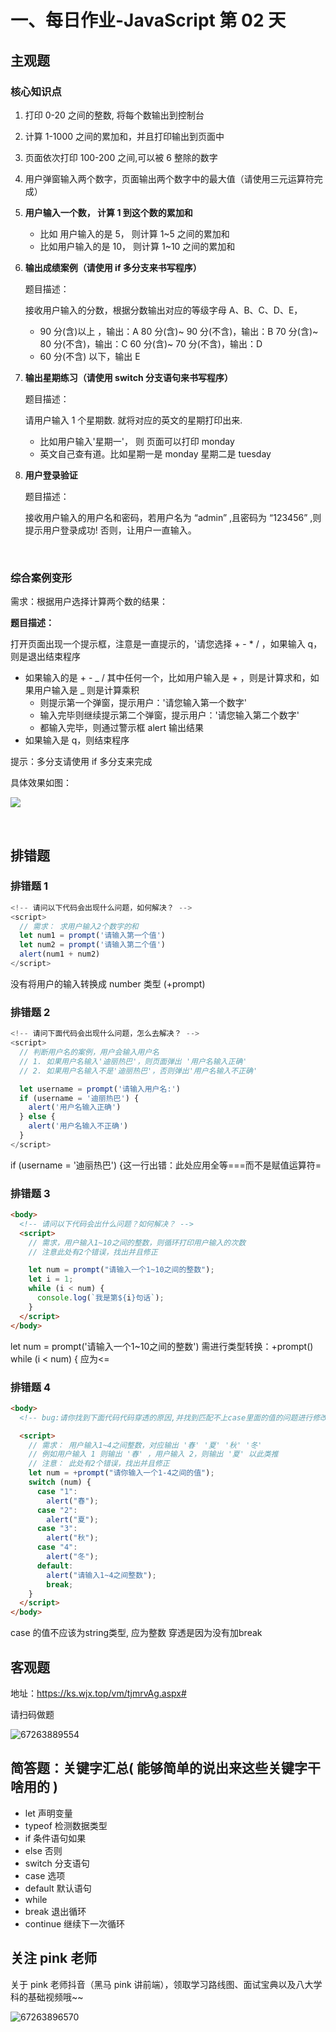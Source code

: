 # 一、每日作业-JavaScript 第 02 天

## 主观题

### 核心知识点

1. 打印 0-20 之间的整数, 将每个数输出到控制台

2. 计算 1-1000 之间的累加和，并且打印输出到页面中

3. 页面依次打印 100-200 之间,可以被 6 整除的数字

4. 用户弹窗输入两个数字，页面输出两个数字中的最大值（请使用三元运算符完成）

5. **用户输入一个数， 计算 1 到这个数的累加和**

   - 比如 用户输入的是 5， 则计算 1~5 之间的累加和
   - 比如用户输入的是 10， 则计算 1~10 之间的累加和

6. **输出成绩案例（请使用 if 多分支来书写程序）**

   题目描述：

   接收用户输入的分数，根据分数输出对应的等级字母 A、B、C、D、E，

   - 90 分(含)以上 ，输出：A
     80 分(含)~ 90 分(不含)，输出：B
     70 分(含)~ 80 分(不含)，输出：C
     60 分(含)~ 70 分(不含)，输出：D
   - 60 分(不含) 以下，输出 E

7. **输出星期练习（请使用 switch 分支语句来书写程序）**

   题目描述：

   请用户输入 1 个星期数. 就将对应的英文的星期打印出来.

   - 比如用户输入'星期一'， 则 页面可以打印 monday
   - 英文自己查有道。比如星期一是 monday 星期二是 tuesday

8. **用户登录验证**

   题目描述：

   接收用户输入的用户名和密码，若用户名为 “admin” ,且密码为 “123456” ,则提示用户登录成功! 否则，让用户一直输入。

   ​

### 综合案例变形

需求：根据用户选择计算两个数的结果：

**题目描述：**

打开页面出现一个提示框，注意是一直提示的，'请您选择 + - \* / ，如果输入 q，则是退出结束程序

- 如果输入的是 + - _ / 其中任何一个，比如用户输入是 + ，则是计算求和，如果用户输入是 _ 则是计算乘积
  - 则提示第一个弹窗，提示用户：'请您输入第一个数字'
  - 输入完毕则继续提示第二个弹窗，提示用户：'请您输入第二个数字'
  - 都输入完毕，则通过警示框 alert 输出结果
- 如果输入是 q，则结束程序

提示：多分支请使用 if 多分支来完成

具体效果如图：

 <img src="assets/111.gif">

​

## 排错题

### 排错题 1

```javascript
<!-- 请问以下代码会出现什么问题，如何解决？ -->
<script>
  // 需求： 求用户输入2个数字的和
  let num1 = prompt('请输入第一个值')
  let num2 = prompt('请输入第二个值')
  alert(num1 + num2)
</script>
```

没有将用户的输入转换成 number 类型 (+prompt)

### 排错题 2

```javascript
<!-- 请问下面代码会出现什么问题，怎么去解决？ -->
<script>
  // 判断用户名的案例，用户会输入用户名
  // 1. 如果用户名输入'迪丽热巴'，则页面弹出 '用户名输入正确'
  // 2. 如果用户名输入不是'迪丽热巴'，否则弹出'用户名输入不正确'

  let username = prompt('请输入用户名:')
  if (username = '迪丽热巴') {
    alert('用户名输入正确')
  } else {
    alert('用户名输入不正确')
  }
</script>
```

if (username = '迪丽热巴') {这一行出错：此处应用全等===而不是赋值运算符=

### 排错题 3

```html
<body>
  <!-- 请问以下代码会出什么问题？如何解决？ -->
  <script>
    // 需求，用户输入1~10之间的整数，则循环打印用户输入的次数
    // 注意此处有2个错误，找出并且修正

    let num = prompt("请输入一个1~10之间的整数");
    let i = 1;
    while (i < num) {
      console.log(`我是第${i}句话`);
    }
  </script>
</body>
```
let num = prompt('请输入一个1~10之间的整数') 需进行类型转换：+prompt()
while (i < num) { 应为<=

### 排错题 4

```html
<body>
  <!-- bug:请你找到下面代码代码穿透的原因,并找到匹配不上case里面的值的问题进行修改 -->

  <script>
    // 需求： 用户输入1~4之间整数，对应输出 '春' '夏' '秋' '冬'
    // 例如用户输入 1 则输出 '春' ，用户输入 2，则输出 '夏' 以此类推
    // 注意： 此处有2个错误，找出并且修正
    let num = +prompt("请你输入一个1-4之间的值");
    switch (num) {
      case "1":
        alert("春");
      case "2":
        alert("夏");
      case "3":
        alert("秋");
      case "4":
        alert("冬");
      default:
        alert("请输入1~4之间整数");
        break;
    }
  </script>
</body>
```
case 的值不应该为string类型, 应为整数
穿透是因为没有加break

## 客观题

地址：https://ks.wjx.top/vm/tjmrvAg.aspx#

请扫码做题

![67263889554](assets/1672638895542.png)

## 简答题：关键字汇总( 能够简单的说出来这些关键字干啥用的 )

- let 声明变量
- typeof 检测数据类型
- if 条件语句如果
- else 否则
- switch 分支语句
- case 选项
- default 默认语句
- while
- break 退出循环
- continue 继续下一次循环

## 关注 pink 老师

关于 pink 老师抖音（黑马 pink 讲前端），领取学习路线图、面试宝典以及八大学科的基础视频哦~~

![67263896570](assets/1672638965706.png)

